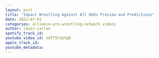 ```yaml
---
layout: post
title: "Impact Wrestling Against All Odds Preview and Predictions"
date: 2022-07-01
categories: alliance-pro-wrestling-network videos
author: lewis-carlan
spotify_track_id: 
youtube_video_id: xdTT5CUpYg8
apple_track_id: 
youtube_metadata: 
---
```


